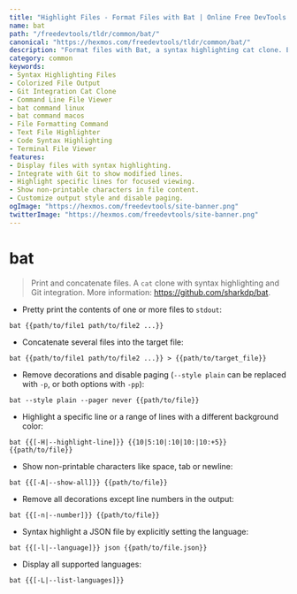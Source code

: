 ```yaml
---
title: "Highlight Files - Format Files with Bat | Online Free DevTools by Hexmos"
name: bat
path: "/freedevtools/tldr/common/bat/"
canonical: "https://hexmos.com/freedevtools/tldr/common/bat/"
description: "Format files with Bat, a syntax highlighting cat clone. Enhance readability and integrate Git info with this powerful command-line tool. Free online tool, no registration required."
category: common
keywords:
- Syntax Highlighting Files
- Colorized File Output
- Git Integration Cat Clone
- Command Line File Viewer
- bat command linux
- bat command macos
- File Formatting Command
- Text File Highlighter
- Code Syntax Highlighting
- Terminal File Viewer
features:
- Display files with syntax highlighting.
- Integrate with Git to show modified lines.
- Highlight specific lines for focused viewing.
- Show non-printable characters in file content.
- Customize output style and disable paging.
ogImage: "https://hexmos.com/freedevtools/site-banner.png"
twitterImage: "https://hexmos.com/freedevtools/site-banner.png"
---
```


# bat

> Print and concatenate files.
> A `cat` clone with syntax highlighting and Git integration.
> More information: <https://github.com/sharkdp/bat>.

- Pretty print the contents of one or more files to `stdout`:

`bat {{path/to/file1 path/to/file2 ...}}`

- Concatenate several files into the target file:

`bat {{path/to/file1 path/to/file2 ...}} > {{path/to/target_file}}`

- Remove decorations and disable paging (`--style plain` can be replaced with `-p`, or both options with `-pp`):

`bat --style plain --pager never {{path/to/file}}`

- Highlight a specific line or a range of lines with a different background color:

`bat {{[-H|--highlight-line]}} {{10|5:10|:10|10:|10:+5}} {{path/to/file}}`

- Show non-printable characters like space, tab or newline:

`bat {{[-A|--show-all]}} {{path/to/file}}`

- Remove all decorations except line numbers in the output:

`bat {{[-n|--number]}} {{path/to/file}}`

- Syntax highlight a JSON file by explicitly setting the language:

`bat {{[-l|--language]}} json {{path/to/file.json}}`

- Display all supported languages:

`bat {{[-L|--list-languages]}}`
